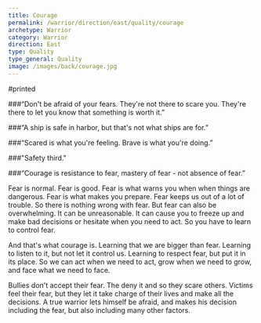 ```yaml
---
title: Courage
permalink: /warrior/direction/east/quality/courage
archetype: Warrior
category: Warrior
direction: East
type: Quality
type_general: Quality
image: /images/back/courage.jpg
---
```

#printed  
  
###“Don't be afraid of your fears. They're not there to scare you. They're there to let you know that something is worth it.”  
  
  
###“A ship is safe in harbor, but that's not what ships are for.”   
  
  
###“Scared is what you're feeling. Brave is what you're doing.”   
  
  
###"Safety third."  
  
  
###“Courage is resistance to fear, mastery of fear - not absence of fear.”   
  
Fear is normal. Fear is good. Fear is what warns you when when things are dangerous. Fear is what makes you prepare. Fear keeps us out of a lot of trouble. So there is nothing wrong with fear. But fear can also be overwhelming. It can be unreasonable. It can cause you to freeze up and make bad decisions or hesitate when you need to act. So you have to learn to control fear.   
  
And that's what courage is. Learning that we are bigger than fear. Learning to listen to it, but not let it control us. Learning to respect fear, but put it in its place. So we can act when we need to act, grow when we need to grow, and face what we need to face.   
  
Bullies don't accept their fear. The deny it and so they scare others. Victims feel their fear, but they let it take charge of their lives and make all the decisions. A true warrior lets himself be afraid, and makes his decision including the fear, but also including many other factors.   
  
  
 
